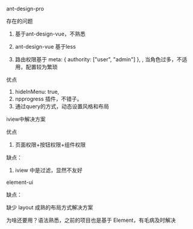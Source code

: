 ant-design-pro

存在的问题

1. 基于ant-design-vue，不熟悉

2. ant-design-vue 基于less

3. 路由权限基于  meta: { authority: ["user", "admin"] },  , 当角色过多，不适用，配置较为繁琐

   

优点

1. hideInMenu: true,
2. npprogress 插件，不错子。
3. 通过query的方式，动态设置风格和布局



iview中解决方案

优点

1. 页面权限+按钮权限+组件权限

缺点：

1. iview 中是过滤，显然不友好



element-ui

缺点：

缺少 layout 成熟的布局方式解决方案



为啥还要用？语法熟悉，之前的项目也是基于 Element，有毛病及时解决

